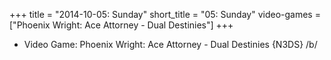 +++
title = "2014-10-05: Sunday"
short_title = "05: Sunday"
video-games = ["Phoenix Wright: Ace Attorney - Dual Destinies"]
+++


* Video Game: Phoenix Wright: Ace Attorney - Dual Destinies {N3DS} /b/